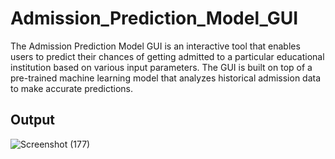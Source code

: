 # Admission_Prediction_Model_GUI
The Admission Prediction Model GUI is an interactive tool that enables users to predict their chances of getting admitted to a particular educational institution based on various input parameters. The GUI is built on top of a pre-trained machine learning model that analyzes historical admission data to make accurate predictions.

## Output
![Screenshot (177)](https://github.com/Venkatesh06112002/Admission_Prediction_Model_GUI/assets/113005846/b1e6b14b-a1be-46fc-9554-ee288ea882ca)
